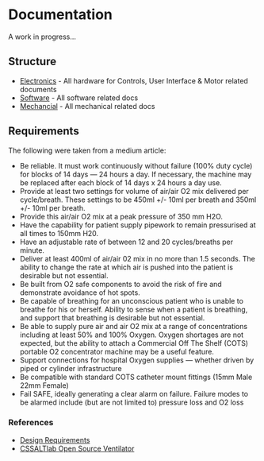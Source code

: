 # Documentation

A work in progress...

## Structure
* [Electronics](/documents/electronics) - All hardware for Controls, User Interface & Motor related documents
* [Software](/documents/electronics) - All software related docs
* [Mechancial](/documents/electronics) - All mechanical related docs

## Requirements

The following were taken from a medium article:
* Be reliable. It must work continuously without failure (100% duty cycle) for blocks of 14 days — 24 hours a day. If necessary, the machine may be replaced after each block of 14 days x 24 hours a day use.
* Provide at least two settings for volume of air/air O2 mix delivered per cycle/breath. These settings to be 450ml +/- 10ml per breath and 350ml +/- 10ml per breath.
* Provide this air/air O2 mix at a peak pressure of 350 mm H2O.
* Have the capability for patient supply pipework to remain pressurised at all times to 150mm H20.
* Have an adjustable rate of between 12 and 20 cycles/breaths per minute.
* Deliver at least 400ml of air/air 02 mix in no more than 1.5 seconds. The ability to change the rate at which air is pushed into the patient is desirable but not essential.
* Be built from O2 safe components to avoid the risk of fire and demonstrate avoidance of hot spots.
* Be capable of breathing for an unconscious patient who is unable to breathe for his or herself. Ability to sense when a patient is breathing, and support that breathing is desirable but not essential.
* Be able to supply pure air and air O2 mix at a range of concentrations including at least 50% and 100% Oxygen. Oxygen shortages are not expected, but the ability to attach a Commercial Off The Shelf (COTS) portable O2 concentrator machine may be a useful feature.
* Support connections for hospital Oxygen supplies — whether driven by piped or cylinder infrastructure
* Be compatible with standard COTS catheter mount fittings (15mm Male 22mm Female)
* Fail SAFE, ideally generating a clear alarm on failure. Failure modes to be alarmed include (but are not limited to) pressure loss and O2 loss

### References
* [Design Requirements](/requirements/design-requirements.md)
* [CSSALTlab Open Source Ventilator](https://github.com/CSSALTlab/Open_Source_Ventilator)
